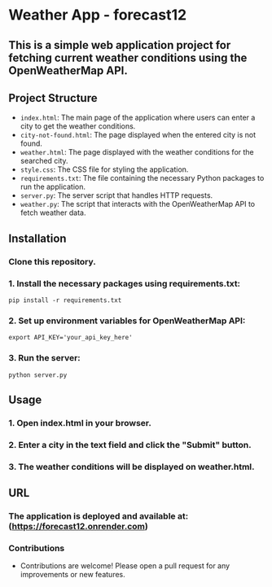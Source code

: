
# Weather App - forecast12

## This is a simple web application project for fetching current weather conditions using the OpenWeatherMap API.

## Project Structure

- `index.html`: The main page of the application where users can enter a city to get the weather conditions.
- `city-not-found.html`: The page displayed when the entered city is not found.
- `weather.html`: The page displayed with the weather conditions for the searched city.
- `style.css`: The CSS file for styling the application.
- `requirements.txt`: The file containing the necessary Python packages to run the application.
- `server.py`: The server script that handles HTTP requests.
- `weather.py`: The script that interacts with the OpenWeatherMap API to fetch weather data.

## Installation
### Clone this repository.

### 1. Install the necessary packages using requirements.txt:
```pip install -r requirements.txt```
### 2. Set up environment variables for OpenWeatherMap API:
```export API_KEY='your_api_key_here'```
### 3. Run the server:
```python server.py```

## Usage
### 1. Open index.html in your browser.
### 2. Enter a city in the text field and click the "Submit" button.
### 3. The weather conditions will be displayed on weather.html.

## URL
### The application is deployed and available at: (https://forecast12.onrender.com)

### Contributions
- Contributions are welcome! Please open a pull request for any improvements or new features.



